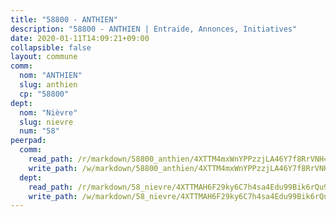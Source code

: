 ```yaml
---
title: "58800 - ANTHIEN"
description: "58800 - ANTHIEN | Entraide, Annonces, Initiatives"
date: 2020-01-11T14:09:21+09:00
collapsible: false
layout: commune
comm:
  nom: "ANTHIEN"
  slug: anthien
  cp: "58800"
dept:
  nom: "Nièvre"
  slug: nievre
  num: "58"
peerpad:
  comm:
    read_path: /r/markdown/58800_anthien/4XTTM4mxWnYPPzzjLA46Y7f8RrVNH4xpGqQHf656QDx9ppZeK
    write_path: /w/markdown/58800_anthien/4XTTM4mxWnYPPzzjLA46Y7f8RrVNH4xpGqQHf656QDx9ppZeK-K3TgUZMUuoQAgR5DgYLpiUFMJ3FYT6Lp2R2zwerzGrrcQz3i5fh8hUcguHqsxXZ9EysrCdFc78AXNhc7ijVaGXnYaK62NvJMpuNXzFiyP8fvs9KeLogMjyE1jBj8NMUoopG61nAo
  dept:
    read_path: /r/markdown/58_nievre/4XTTMAH6F29ky6C7h4sa4Edu99Bik6rQu9XbiuBD1DvLw22pb
    write_path: /w/markdown/58_nievre/4XTTMAH6F29ky6C7h4sa4Edu99Bik6rQu9XbiuBD1DvLw22pb-K3TgUtHs3LnA4VP5N1eQxK9UkiWFz8M5ZP7N97wnUEM9Wfw65apM3LnvEX8HhP2Sd27LDh5t4GgmkbGDUaCqpnkD9BJGbaMbkS8idf1DYkYaRo6rACHXiR4PjahH89PiAFqFL3Lf
---
```



